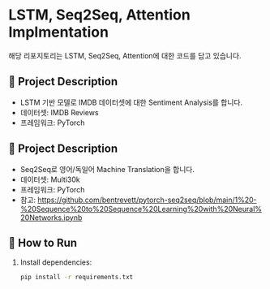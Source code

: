 # LSTM, Seq2Seq, Attention Implmentation
해당 리포지토리는 LSTM, Seq2Seq, Attention에 대한 코드를 담고 있습니다.

## 📌 Project Description
- LSTM 기반 모델로 IMDB 데이터셋에 대한 Sentiment Analysis를 합니다.
- 데이터셋: IMDB Reviews 
- 프레임워크: PyTorch

## 📌 Project Description
- Seq2Seq로 영어/독일어 Machine Translation을 합니다.
- 데이터셋: Multi30k 
- 프레임워크: PyTorch
- 참고: https://github.com/bentrevett/pytorch-seq2seq/blob/main/1%20-%20Sequence%20to%20Sequence%20Learning%20with%20Neural%20Networks.ipynb


## 🚀 How to Run
1. Install dependencies:
   ```bash
   pip install -r requirements.txt
